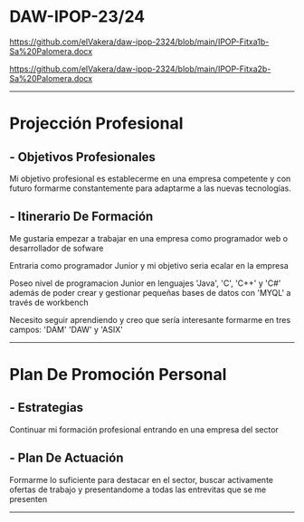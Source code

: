 # DAW-IPOP-23/24
  https://github.com/elVakera/daw-ipop-2324/blob/main/IPOP-Fitxa1b-Sa%20Palomera.docx

  https://github.com/elVakera/daw-ipop-2324/blob/main/IPOP-Fitxa2b-Sa%20Palomera.docx
***
# Projección Profesional

## - Objetivos Profesionales
Mi objetivo profesional es establecerme en una empresa competente y con futuro formarme constantemente para adaptarme a las nuevas tecnologías.
## - Itinerario De Formación
Me gustaria empezar a trabajar en una empresa como programador web o desarrollador de sofware


Entraria como programador Junior y mi objetivo seria ecalar en la empresa


Poseo nivel de programacion Junior en lenguajes 'Java', 'C', 'C++' y 'C#' además de poder crear y gestionar pequeñas bases de datos con 'MYQL' a través de workbench


Necesito seguir aprendiendo y creo que sería interesante formarme en tres campos: 'DAM' 'DAW' y 'ASIX'
***
# Plan De Promoción Personal

## - Estrategias
Continuar mi formación profesional entrando en una empresa del sector

## - Plan De Actuación
Formarme lo suficiente para destacar en el sector, buscar activamente ofertas de trabajo y presentandome a todas las entrevitas que se me presenten
***
